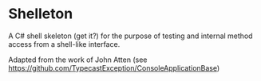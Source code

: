 # Shelleton
A C# shell skeleton (get it?) for the purpose of testing and internal method access from a shell-like interface.

Adapted from the work of John Atten (see https://github.com/TypecastException/ConsoleApplicationBase)
